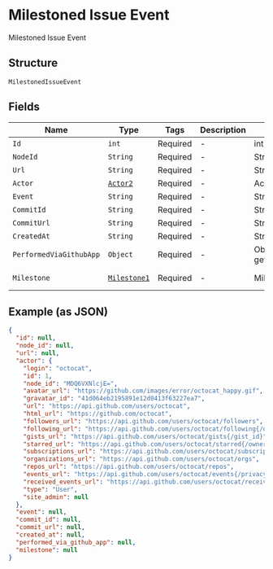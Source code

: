 
# Milestoned Issue Event

Milestoned Issue Event

## Structure

`MilestonedIssueEvent`

## Fields

| Name | Type | Tags | Description | Getter | Setter |
|  --- | --- | --- | --- | --- | --- |
| `Id` | `int` | Required | - | int getId() | setId(int id) |
| `NodeId` | `String` | Required | - | String getNodeId() | setNodeId(String nodeId) |
| `Url` | `String` | Required | - | String getUrl() | setUrl(String url) |
| `Actor` | [`Actor2`](../../doc/models/actor-2.md) | Required | - | Actor2 getActor() | setActor(Actor2 actor) |
| `Event` | `String` | Required | - | String getEvent() | setEvent(String event) |
| `CommitId` | `String` | Required | - | String getCommitId() | setCommitId(String commitId) |
| `CommitUrl` | `String` | Required | - | String getCommitUrl() | setCommitUrl(String commitUrl) |
| `CreatedAt` | `String` | Required | - | String getCreatedAt() | setCreatedAt(String createdAt) |
| `PerformedViaGithubApp` | `Object` | Required | - | Object getPerformedViaGithubApp() | setPerformedViaGithubApp(Object performedViaGithubApp) |
| `Milestone` | [`Milestone1`](../../doc/models/milestone-1.md) | Required | - | Milestone1 getMilestone() | setMilestone(Milestone1 milestone) |

## Example (as JSON)

```json
{
  "id": null,
  "node_id": null,
  "url": null,
  "actor": {
    "login": "octocat",
    "id": 1,
    "node_id": "MDQ6VXNlcjE=",
    "avatar_url": "https://github.com/images/error/octocat_happy.gif",
    "gravatar_id": "41d064eb2195891e12d0413f63227ea7",
    "url": "https://api.github.com/users/octocat",
    "html_url": "https://github.com/octocat",
    "followers_url": "https://api.github.com/users/octocat/followers",
    "following_url": "https://api.github.com/users/octocat/following{/other_user}",
    "gists_url": "https://api.github.com/users/octocat/gists{/gist_id}",
    "starred_url": "https://api.github.com/users/octocat/starred{/owner}{/repo}",
    "subscriptions_url": "https://api.github.com/users/octocat/subscriptions",
    "organizations_url": "https://api.github.com/users/octocat/orgs",
    "repos_url": "https://api.github.com/users/octocat/repos",
    "events_url": "https://api.github.com/users/octocat/events{/privacy}",
    "received_events_url": "https://api.github.com/users/octocat/received_events",
    "type": "User",
    "site_admin": null
  },
  "event": null,
  "commit_id": null,
  "commit_url": null,
  "created_at": null,
  "performed_via_github_app": null,
  "milestone": null
}
```

